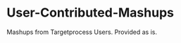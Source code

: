 User-Contributed-Mashups
========================

Mashups from Targetprocess Users.  Provided as is.
